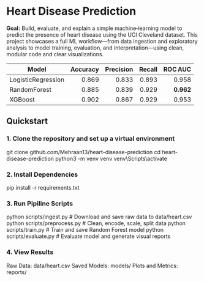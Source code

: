 # Heart Disease Prediction

**Goal:** Build, evaluate, and explain a simple machine‑learning model to predict the presence of heart disease using the UCI Cleveland dataset. This project showcases a full ML workflow—from data ingestion and exploratory analysis to model training, evaluation, and interpretation—using clean, modular code and clear visualizations.


| Model               | Accuracy | Precision | Recall | ROC AUC |
|---------------------|---------:|----------:|-------:|--------:|
| LogisticRegression  | 0.869    | 0.833     | 0.893  | 0.958   |
| RandomForest        | 0.885    | 0.839     | 0.929  | **0.962** |
| XGBoost             | 0.902    | 0.867     | 0.929  | 0.953   |


## Quickstart

### 1. Clone the repository and set up a virtual environment

git clone github.com/Mehraan13/heart-disease-prediction
cd heart-disease-prediction
python3 -m venv venv venv\Scripts\activate

### 2. Install Dependencies
pip install -r requirements.txt

### 3. Run Pipiline Scripts
python scripts/ingest.py        # Download and save raw data to data/heart.csv
python scripts/preprocess.py    # Clean, encode, scale, split data
python scripts/train.py         # Train and save Random Forest model
python scripts/evaluate.py      # Evaluate model and generate visual reports

### 4. View Results

Raw Data: data/heart.csv
Saved Models: models/
Plots and Metrics: reports/
